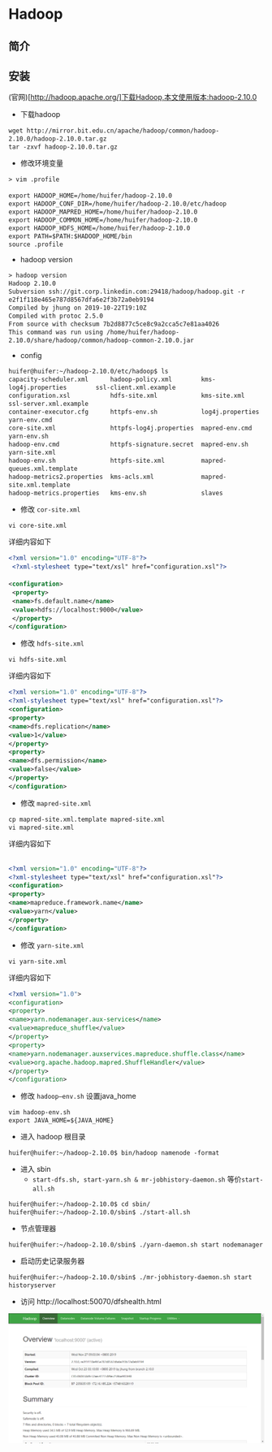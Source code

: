 # Hadoop
## 简介
## 安装
(官网)[http://hadoop.apache.org/]下载Hadoop,本文使用版本:hadoop-2.10.0
- 下载hadoop
```shell script
wget http://mirror.bit.edu.cn/apache/hadoop/common/hadoop-2.10.0/hadoop-2.10.0.tar.gz
tar -zxvf hadoop-2.10.0.tar.gz
```
- 修改环境变量
```shell script
> vim .profile

export HADOOP_HOME=/home/huifer/hadoop-2.10.0
export HADOOP_CONF_DIR=/home/huifer/hadoop-2.10.0/etc/hadoop
export HADOOP_MAPRED_HOME=/home/huifer/hadoop-2.10.0
export HADOOP_COMMON_HOME=/home/huifer/hadoop-2.10.0
export HADOOP_HDFS_HOME=/home/huifer/hadoop-2.10.0
export PATH=$PATH:$HADOOP_HOME/bin
source .profile
```
- hadoop version
```shell script
> hadoop version
Hadoop 2.10.0
Subversion ssh://git.corp.linkedin.com:29418/hadoop/hadoop.git -r e2f1f118e465e787d8567dfa6e2f3b72a0eb9194
Compiled by jhung on 2019-10-22T19:10Z
Compiled with protoc 2.5.0
From source with checksum 7b2d8877c5ce8c9a2cca5c7e81aa4026
This command was run using /home/huifer/hadoop-2.10.0/share/hadoop/common/hadoop-common-2.10.0.jar
```
- config
```shell script
huifer@huifer:~/hadoop-2.10.0/etc/hadoop$ ls
capacity-scheduler.xml      hadoop-policy.xml        kms-log4j.properties        ssl-client.xml.example
configuration.xsl           hdfs-site.xml            kms-site.xml                ssl-server.xml.example
container-executor.cfg      httpfs-env.sh            log4j.properties            yarn-env.cmd
core-site.xml               httpfs-log4j.properties  mapred-env.cmd              yarn-env.sh
hadoop-env.cmd              httpfs-signature.secret  mapred-env.sh               yarn-site.xml
hadoop-env.sh               httpfs-site.xml          mapred-queues.xml.template
hadoop-metrics2.properties  kms-acls.xml             mapred-site.xml.template
hadoop-metrics.properties   kms-env.sh               slaves

```
- 修改 `cor-site.xml`
```shell script
vi core-site.xml
```
详细内容如下
```xml
<?xml version="1.0" encoding="UTF-8"?>
 <?xml-stylesheet type="text/xsl" href="configuration.xsl"?>

<configuration>
 <property>
 <name>fs.default.name</name>
 <value>hdfs://localhost:9000</value>
 </property>
</configuration>
```
- 修改 `hdfs-site.xml`
```shell script
vi hdfs-site.xml
```
详细内容如下
```xml
<?xml version="1.0" encoding="UTF-8"?>
<?xml-stylesheet type="text/xsl" href="configuration.xsl"?>
<configuration>
<property>
<name>dfs.replication</name>
<value>1</value>
</property>
<property>
<name>dfs.permission</name>
<value>false</value>
</property>
</configuration>
```
- 修改 `mapred-site.xml`
```shell script
cp mapred-site.xml.template mapred-site.xml
vi mapred-site.xml
```
详细内容如下
```xml

<?xml version="1.0" encoding="UTF-8"?>
<?xml-stylesheet type="text/xsl" href="configuration.xsl"?>
<configuration>
<property>
<name>mapreduce.framework.name</name>
<value>yarn</value>
</property>
</configuration>
```

- 修改 `yarn-site.xml`
```shell script
vi yarn-site.xml

```
详细内容如下
```xml
<?xml version="1.0">
<configuration>
<property>
<name>yarn.nodemanager.aux-services</name>
<value>mapreduce_shuffle</value>
</property>
<property>
<name>yarn.nodemanager.auxservices.mapreduce.shuffle.class</name>
<value>org.apache.hadoop.mapred.ShuffleHandler</value>
</property>
</configuration>

```
- 修改  `hadoop–env.sh` 设置java_home
```shell script
vim hadoop-env.sh
export JAVA_HOME=${JAVA_HOME}
```


- 进入 hadoop 根目录
```shell script
huifer@huifer:~/hadoop-2.10.0$ bin/hadoop namenode -format
```
- 进入 sbin
    - `start-dfs.sh, start-yarn.sh & mr-jobhistory-daemon.sh` 等价`start-all.sh`
```shell script
huifer@huifer:~/hadoop-2.10.0$ cd sbin/
huifer@huifer:~/hadoop-2.10.0/sbin$ ./start-all.sh

```
- 节点管理器
```shell script
huifer@huifer:~/hadoop-2.10.0/sbin$ ./yarn-daemon.sh start nodemanager
```
- 启动历史记录服务器
```shell script
huifer@huifer:~/hadoop-2.10.0/sbin$ ./mr-jobhistory-daemon.sh start historyserver
```

- 访问 http://localhost:50070/dfshealth.html

![1574817314049](asserts/1574817314049.png)